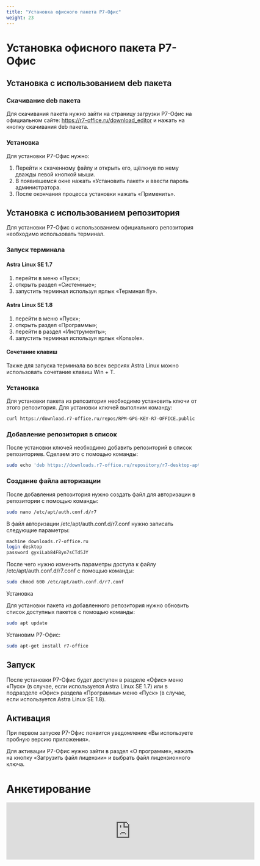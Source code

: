 ```yaml
---
title: "Установка офисного пакета Р7-Офис"
weight: 23
---
```


# Установка офисного пакета Р7-Офис

## Установка с использованием deb пакета

### Скачивание deb пакета

Для скачивания пакета нужно зайти на страницу загрузки Р7-Офис на официальном сайте: https://r7-office.ru/download_editor и нажать на кнопку скачивания deb пакета.

### Установка

Для установки Р7-Офис нужно:

1. Перейти к скаченному файлу и открыть его, щёлкнув по нему дважды левой кнопкой мыши.
2. В появившемся окне нажать «Установить пакет» и ввести пароль администратора.
3. После окончания процесса установки нажать «Применить».

## Установка с использованием репозитория

Для установки Р7-Офис с использованием официального репозитория необходимо использовать терминал.

### Запуск терминала

#### Astra Linux SE 1.7

1. перейти в меню «Пуск»;
2. открыть раздел «Системные»;
3. запустить терминал используя ярлык «Терминал fly».

#### Astra Linux SE 1.8

1. перейти в меню «Пуск»;
2. открыть раздел «Программы»;
3. перейти в раздел «Инструменты»;
4. запустить терминал используя ярлык «Konsole».

#### Сочетание клавиш

Также для запуска терминала во всех версиях Astra Linux можно использовать сочетание клавиш Win + T.

### Установка

Для установки пакета из репозитория необходимо установить ключи от этого репозитория. Для установки ключей выполним команду:

```bash
curl https://download.r7-office.ru/repos/RPM-GPG-KEY-R7-OFFICE.public | sudo gpg --no-default-keyring --keyring gnupg-ring:/etc/apt/trusted.gpg.d/r7.gpg --import && sudo chmod 644 /etc/apt/trusted.gpg.d/r7.gpg
```

### Добавление репозитория в список

После установки ключей необходимо добавить репозиторий в список репозиториев. Сделаем это с помощью команды:

```bash
sudo echo 'deb https://downloads.r7-office.ru/repository/r7-desktop-apt/ buster main' | sudo tee /etc/apt/sources.list.d/r7.list
```

### Создание файла авторизации

После добавления репозитория нужно создать файл для авторизации в репозитории с помощью команды:

```bash
sudo nano /etc/apt/auth.conf.d/r7
```

В файл авторизации /etc/apt/auth.conf.d/r7.conf нужно записать следующие параметры:

```bash
machine downloads.r7-office.ru
login desktop
password gyxiLab84FByn7sCTd5JY
```

После чего нужно изменить параметры доступа к файлу /etc/apt/auth.conf.d/r7.conf с помощью команды:

```bash
sudo chmod 600 /etc/apt/auth.conf.d/r7.conf
```

Установка

Для установки пакета из добавленного репозитория нужно обновить список доступных пакетов с помощью команды:

```bash
sudo apt update
```

Установим Р7-Офис:

```bash
sudo apt-get install r7-office
```

## Запуск

После установки Р7-Офис будет доступен в разделе «Офис» меню «Пуск» (в случае, если используется Astra Linux SE 1.7) или в подразделе «Офис» раздела «Программы» меню «Пуск» (в случае, если используется Astra Linux SE 1.8).

## Активация

При первом запуске Р7-Офис появится уведомление «Вы используете пробную версию приложения».

Для активации Р7-Офис нужно зайти в раздел «О программе», нажать на кнопку «Загрузить файл лицензии» и выбрать файл лицензионного ключа.

# Анкетирование

<script src="https://forms.yandex.ru/_static/embed.js"></script><iframe src="https://forms.yandex.ru/u/6852ae7d068ff0673c3ab5fc?iframe=1" frameborder="0" name="ya-form-6852ae7d068ff0673c3ab5fc" width="650"></iframe>
